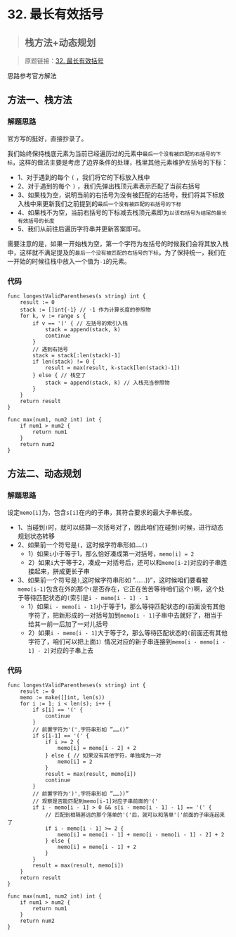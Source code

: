 # 32. 最长有效括号
> ## 栈方法+动态规划

> 原题链接：[32. 最长有效括号](https://leetcode-cn.com/problems/longest-valid-parentheses/)

思路参考官方解法

## 方法一、栈方法
### 解题思路
官方写的挺好，直接抄录了。

我们始终保持栈底元素为当前已经遍历过的元素中``最后一个没有被匹配的右括号的下标``，这样的做法主要是考虑了边界条件的处理，栈里其他元素维护左括号的下标：

* 1、对于遇到的每个 ``(`` ，我们将它的下标放入栈中
* 2、对于遇到的每个 ``)`` ，我们先弹出栈顶元素表示匹配了当前右括号
* 3、如果栈为空，说明当前的右括号为没有被匹配的右括号，我们将其下标放入栈中来更新我们之前提到的``最后一个没有被匹配的右括号的下标``
* 4、如果栈不为空，当前右括号的下标减去栈顶元素即为``以该右括号为结尾的最长有效括号的长度``
* 5、我们从前往后遍历字符串并更新答案即可。

需要注意的是，如果一开始栈为空，第一个字符为左括号的时候我们会将其放入栈中，这样就不满足提及的``最后一个没有被匹配的右括号的下标``，为了保持统一，我们在一开始的时候往栈中放入一个值为``-1``的元素。

### 代码
```golang
func longestValidParentheses(s string) int {
	result := 0
	stack := []int{-1} // -1 作为计算长度的参照物
	for k, v := range s {
		if v == '(' { // 左括号的索引入栈
			stack = append(stack, k)
			continue
		}
		// 遇到右括号
		stack = stack[:len(stack)-1]
		if len(stack) != 0 {
			result = max(result, k-stack[len(stack)-1])
		} else { // 栈空了
			stack = append(stack, k) // 入栈充当参照物
		}
	}
	return result
}

func max(num1, num2 int) int {
	if num1 > num2 {
		return num1
	}
	return num2
}
```
## 方法二、动态规划
### 解题思路

设定``memo[i]``为，包含``s[i]``在内的子串，其符合要求的最大子串长度。

* 1、当碰到``)``时，就可以结算一次括号对了，因此咱们在碰到``)``时候，进行动态规划状态转移
* 2、如果前一个符号是``(``，这时候字符串形如``……()``
    * 1）如果``i``小于等于1，那么恰好凑成第一对括号，``memo[i] = 2``
    * 2）如果``i``大于等于2，凑成一对括号后，还可以和``memo[i-2]``对应的子串连接起来，拼成更长子串
* 3、如果前一个符号是``)``,这时候字符串形如 ”……))”，这时候咱们要看被``memo[i-1]``包含在外的那个``(``是否存在，它正在苦苦等待咱们这个``)``啊，这个处于等待匹配状态的``(``索引是``i - memo[i - 1] - 1``
    * 1）如果``i - memo[i - 1]``小于等于1，那么等待匹配状态的``(``前面没有其他字符了，把新形成的一对括号加到``memo[i - 1]``子串中去就好了，相当于给其一前一后加了一对儿括号
    * 2）如果``i - memo[i - 1]``大于等于2，那么等待匹配状态的``(``前面还有其他字符了，咱们可以把上面``1）``情况对应的新子串连接到``memo[i - memo[i - 1] - 2]``对应的子串上去

### 代码
```golang
func longestValidParentheses(s string) int {
	result := 0
	memo := make([]int, len(s))
	for i := 1; i < len(s); i++ {
		if s[i] == '(' {
			continue
		}
		// 前置字符为'(',字符串形如 ”……()”
		if s[i-1] == '(' {
			if i >= 2 {
				memo[i] = memo[i - 2] + 2
			} else { // 如果没有其他字符，单独成为一对
				memo[i] = 2
			}
			result = max(result, memo[i])
			continue
		}
		// 前置字符为')',字符串形如 ”……))”
		// 观察是否能匹配到memo[i-1]对应子串前面的'('
		if i - memo[i - 1] > 0 && s[i - memo[i - 1] - 1] == '(' {
			// 匹配到相隔甚远的那个落单的'('后，就可以和落单'('前面的子串连起来了
			if i - memo[i - 1] >= 2 {
				memo[i] = memo[i - 1] + memo[i - memo[i - 1] - 2] + 2
			} else {
				memo[i] = memo[i - 1] + 2
			}
		}
		result = max(result, memo[i])
	}
	return result
}

func max(num1, num2 int) int {
	if num1 > num2 {
		return num1
	}
	return num2
}
```